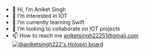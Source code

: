 - 👋 Hi, I’m Aniket Singh
- 👀 I’m interested in IOT
- 🌱 I’m currently learning Swift
- 💞️ I’m looking to collaborate on IOT projects
- 📫 How to reach me aniketsingh22251@gmail.com
[![@aniketsingh222's Holopin board](https://holopin.me/aniketsingh222)](https://holopin.io/@aniketsingh222)

<!---
aniketsingh222/aniketsingh222 is a ✨ special ✨ repository because its `README.md` (this file) appears on your GitHub profile.
You can click the Preview link to take a look at your changes.
--->

